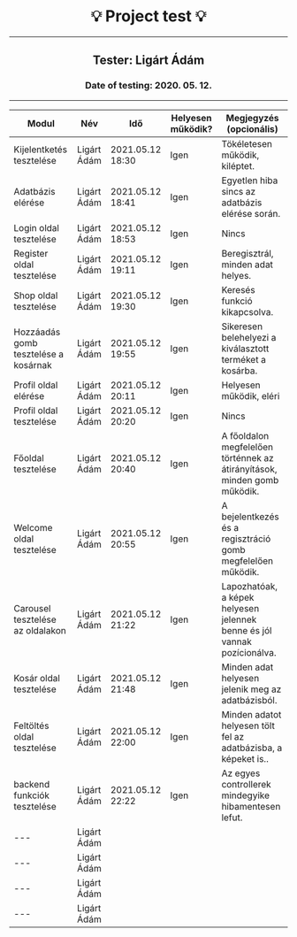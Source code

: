 <h1 align= "center">💡️ Project test 💡️</h1>
<hr>
<h2 align= "center"> Tester: Ligárt Ádám </h2>
<h3 align= "center"> Date of testing: 2020. 05. 12. </h3>
<hr>

| Modul | Név | Idő | Helyesen működik? | Megjegyzés (opcionális) |
|-------|------|------|--------------------------|-----------|
| Kijelentketés tesztelése | Ligárt Ádám | 2021.05.12 18:30 | Igen | Tökéletesen működik, kiléptet. |
| Adatbázis elérése | Ligárt Ádám | 2021.05.12 18:41 | Igen | Egyetlen hiba sincs az adatbázis elérése során. |
| Login oldal tesztelése | Ligárt Ádám | 2021.05.12 18:53 | Igen | Nincs |
| Register oldal tesztelése | Ligárt Ádám | 2021.05.12 19:11 | Igen | Beregisztrál, minden adat helyes. |
| Shop oldal tesztelése | Ligárt Ádám | 2021.05.12 19:30 | Igen | Keresés funkció kikapcsolva. |
| Hozzáadás gomb tesztelése a kosárnak | Ligárt Ádám | 2021.05.12 19:55 | Igen | Sikeresen belehelyezi a kiválasztott terméket a kosárba. |
| Profil oldal elérése | Ligárt Ádám | 2021.05.12 20:11 | Igen | Helyesen működik, eléri |
| Profil oldal tesztelése | Ligárt Ádám | 2021.05.12 20:20 | Igen | Nincs |
| Főoldal tesztelése | Ligárt Ádám | 2021.05.12 20:40 | Igen | A főoldalon megfelelően történnek az átirányítások, minden gomb működik. |
| Welcome oldal tesztelése | Ligárt Ádám | 2021.05.12 20:55 | Igen | A bejelentkezés és a regisztráció gomb megfelelően működik. |
| Carousel tesztelése az oldalakon| Ligárt Ádám | 2021.05.12 21:22 | Igen | Lapozhatóak, a képek helyesen jelennek benne és jól vannak pozícionálva. |
| Kosár oldal tesztelése | Ligárt Ádám | 2021.05.12 21:48 | Igen | Minden adat helyesen jelenik meg az adatbázisból. |
| Feltöltés oldal tesztelése | Ligárt Ádám |2021.05.12 22:00  | Igen | Minden adatot helyesen tölt fel az adatbázisba, a képeket is.. |  |
| backend funkciók tesztelése | Ligárt Ádám | 2021.05.12 22:22 | Igen | Az egyes controllerek mindegyike hibamentesen lefut. |
| --- | Ligárt Ádám |  |  |  |
| --- | Ligárt Ádám |  |  |  |
| --- | Ligárt Ádám |  |  |  |
| --- | Ligárt Ádám |  |  |  |

